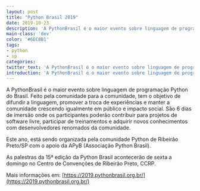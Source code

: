 ```yaml
---
layout: post
title: "Python Brasil 2019"
date: 2019-10-23
description: 'A PythonBrasil é o maior evento sobre linguagem de programação Python do Brasil.'
main-class: 'dev'
color: '#6EC8B1'
tags:
- python
- sp
categories:
twitter_text: 'A PythonBrasil é o maior evento sobre linguagem de programação Python do Brasil.'
introduction: 'A PythonBrasil é o maior evento sobre linguagem de programação Python do Brasil.'
---
```


A PythonBrasil é o maior evento sobre linguagem de programação Python do Brasil. Feito pela comunidade para a comunidade, tem o objetivo de difundir a linguagem, promover a troca de experiências e manter a comunidade crescendo igualmente em público e impacto social. São 6 dias de imersão onde os participantes poderão contribuir para projetos de software livre, participar de treinamentos e adquirir novos conhecimentos com desenvolvedores renomados da comunidade.

Este ano, está sendo organizada pela comunidade Python de Ribeirão Preto/SP com o apoio da APyB (Associação Python Brasil).

As palestras da 15ª edição da Python Brasil acontecerão de sexta a domingo no Centro de Convenções de Ribeirão Preto, CCRP.

 Mais informações em: [https://2019.pythonbrasil.org.br/](https://2019.pythonbrasil.org.br/)
